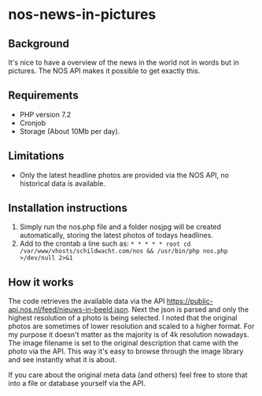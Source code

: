  # nos-news-in-pictures

## Background
It's nice to have a overview of the news in the world not in words but in pictures. The NOS API makes it possible to get exactly this. 

## Requirements
* PHP version 7.2
* Cronjob
* Storage (About 10Mb per day).

## Limitations
* Only the latest headline photos are provided via the NOS API, no historical data is available.

## Installation instructions
1. Simply run the nos.php file and a folder nosjpg will be created automatically, storing the latest photos of todays headlines.
1. Add to the crontab a line such as: 
`* * * * * root cd /var/www/vhosts/schildwacht.com/nos && /usr/bin/php nos.php >/dev/null 2>&1`

## How it works
The code retrieves the available data via the API https://public-api.nos.nl/feed/nieuws-in-beeld.json. 
Next the json is parsed and only the highest resolution of a photo is being selected. I noted that the original photos are sometimes of lower resolution and scaled to a higher format. For my purpose it doesn't matter as the majority is of 4k resolution nowadays.
The image filename is set to the original description that came with the photo via the API. This way it's easy to browse through the image library and see instantly what it is about.

If you care about the original meta data (and others) feel free to store that into a file or database yourself via the API. 
